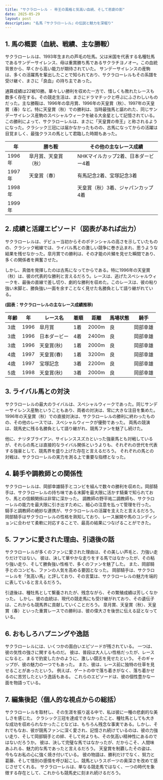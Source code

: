 ```yaml
---
title: "サクラローレル - 帝王の風格と気高い血統、そして悲劇の影"
date: 2025-05-29
layout: post
description: "名馬『サクラローレル』の伝説と魅力を深堀り"
---
```


## 1. 馬の概要（血統、戦績、主な勝鞍）

サクラローレルは、1993年生まれの芦毛の牡馬。父は米国を代表する名種牡馬であるサンデーサイレンス、母は重賞勝ち馬であるサクラチヨノオー。この血統背景から、早くから高い能力が期待されていた。  サンデーサイレンスの産駒は、多くの活躍馬を輩出したことで知られており、サクラローレルもその系譜を受け継ぐ、まさに「良血」の持ち主であった。

通算成績は22戦10勝。華々しい勝利を収めた一方で、惜しくも敗れたレースも数多く存在する。その競走生活は、まさにドラマチックと呼ぶにふさわしいものだった。主な勝鞍は、1996年の皐月賞、1996年の天皇賞（秋）、1997年の天皇賞（春）など。特に天皇賞（秋）での勝利は、当時最強馬と謳われた、同じサンデーサイレンス産駒のスペシャルウィークを破る大金星として記憶されている。  この勝利によって、サクラローレルは、まさに「天皇賞の帝王」と称されるようになった。クラシック三冠には届かなかったものの、古馬になってからの活躍は目覚ましく、最強クラスの馬として君臨した時期もあった。

| 年 | 勝ち鞍 | その他の主なレース成績 |
|---|---|---|
| 1996年 | 皐月賞、天皇賞（秋） | NHKマイルカップ2着、日本ダービー4着 |
| 1997年 | 天皇賞（春） | 有馬記念2着、宝塚記念3着 |
| 1998年 |  | 天皇賞（秋）3着、ジャパンカップ4着 |
| 1999年 |  |  |


## 2. 成績と活躍エピソード（図表があれば出力）

サクラローレルは、デビュー当初からそのポテンシャルの高さを示していたものの、クラシック戦線では、ライバル馬との激しい競争に巻き込まれ、思うような結果を残せなかった。皐月賞での勝利は、その才能の片鱗を見せた瞬間であり、多くの関係者を興奮させた。

しかし、真価を発揮したのは古馬になってからである。特に1996年の天皇賞（秋）は、彼の代表的な勝利と言えるだろう。レースは、逃げたスペシャルウィークを、最後の直線で差し切り、劇的な勝利を収めた。このレースは、彼の粘り強い末脚と、勝負強い一面を余すことなく見せた名勝負として語り継がれている。

**(図表：サクラローレルの主なレース成績推移)**

| 年齢 | 年 | レース名 | 着順 | 距離 | 馬場状態 | 騎手 |
|---|---|---|---|---|---|---|
| 3歳 | 1996 | 皐月賞 | 1着 | 2000m | 良 |  岡部幸雄 |
| 3歳 | 1996 | 日本ダービー | 4着 | 2400m | 良 | 岡部幸雄 |
| 3歳 | 1996 | 天皇賞(秋) | 1着 | 2000m | 良 | 岡部幸雄 |
| 4歳 | 1997 | 天皇賞(春) | 1着 | 3200m | 良 |  岡部幸雄 |
| 4歳 | 1997 | 宝塚記念 | 3着 | 2200m | 良 | 岡部幸雄 |
| 5歳 | 1998 | 天皇賞(秋) | 3着 | 2000m | 良 |  岡部幸雄 |


## 3. ライバル馬との対決

サクラローレルの最大のライバルは、スペシャルウィークであった。同じサンデーサイレンス産駒ということもあり、両者の対決は、常に大きな注目を集めた。  1996年の天皇賞（秋）での直接対決は、サクラローレルの勝利に終わったものの、その他のレースでは、スペシャルウィークが優勢であった。  両馬の競演は、競馬史に残る名勝負として語り継がれ、競馬ファンを魅了し続けた。

他に、ナリタブライアン、サイレンススズカといった強豪馬とも対戦しているが、それらの馬とは直接的なライバル関係というよりも、それぞれの世代を代表する強豪として、競馬界を盛り上げた存在と言えるだろう。  それぞれの馬との対戦は、サクラローレルの実力を測る上で重要な指標となった。


## 4. 騎手や調教師との関係性

サクラローレルは、岡部幸雄騎手とコンビを組んで数々の勝利を収めた。岡部騎手は、サクラローレルの持ち味である末脚を最大限に活かす騎乗で知られており、馬との信頼関係は非常に深かった。  調教師の野平祐二調教師も、サクラローレルの能力を最大限に引き出すために、細心の注意を払って管理を行った。  騎手と調教師の絶妙な連携が、サクラローレルの活躍を支えたと言えるだろう。  岡部騎手はサクラローレルの性格を熟知しており、レース展開や馬のコンディションに合わせて柔軟に対応することで、最高の結果につなげることができた。


## 5. ファンに愛された理由、引退後の話

サクラローレルが多くのファンに愛された理由は、その美しい芦毛と、力強い走りだけではない。  彼は、決して華やかな走りをする馬ではなかったが、その粘り強い走り、そして勝負強い性格で、多くのファンを魅了した。  また、岡部騎手とのコンビも、ファンの人気を高める要因となった。  岡部騎手は、サクラローレルを「気高い馬」と評しており、その言葉は、サクラローレルの魅力を端的に表していると言えるだろう。

引退後は、種牡馬として繋養されたが、残念ながら、その繁殖成績は芳しくなかった。  しかし、彼の血統は、現代の競走馬にも受け継がれており、その遺伝子は、これからも競馬界に貢献していくことだろう。  皐月賞、天皇賞（秋）、天皇賞（春）といった重賞レースでの勝利は、彼の偉大さを後世に伝える証となっている。


## 6. おもしろハプニングや逸話

サクラローレルには、いくつかの面白いエピソードが残されている。  一つは、彼の気性の強さに関するものだ。  彼は、普段は大人しい性格だったが、レースになると、まるで豹変したかのように、激しい闘志を見せたという。  そのギャップが、彼の魅力の一つでもあった。  また、彼は、レース前に独特の仕草を見せることがあったという。  例えば、ゲートの中で落ち着きがなく、落ち着かせるのに苦労したという逸話もある。  これらのエピソードは、彼の個性豊かな一面を物語っている。


## 7. 編集後記（個人的な視点からの総括）

サクラローレルを取材し、その生涯を振り返る中で、私は彼に一種の悲劇的な美しさを感じた。  クラシック三冠を達成できなかったこと、種牡馬としても大きな成功を収められなかったことなどは、もちろん残念な事実である。しかし、それでもなお、彼が競馬ファンに深く愛され、記憶され続けているのは、彼の力強い走り、そして岡部騎手との絆、そして何よりも、その気高い精神性にあるのではないだろうか。  彼は、決して完璧な馬ではなかったが、だからこそ、人間味あふれる、魅力的な馬であったと言えるだろう。  天皇賞を制覇したその姿は、今もなお私の心に強く焼き付いている。  彼の物語は、勝利だけでなく、努力と葛藤、そして惜別の感情を呼び起こし、競馬というスポーツの奥深さを改めて感じさせてくれる。  サクラローレルは、単なる競走馬ではなく、一つの時代を象徴する存在として、これからも競馬史に刻まれ続けるだろう。
